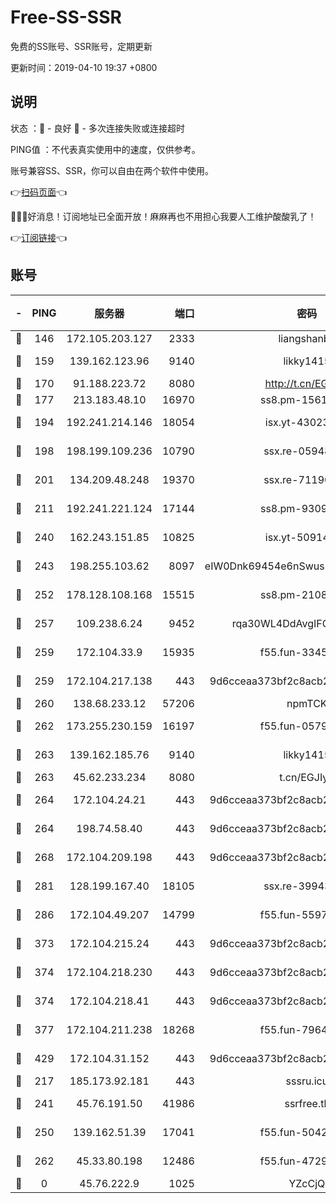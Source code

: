 # Free-SS-SSR

免费的SS账号、SSR账号，定期更新

更新时间：2019-04-10 19:37 +0800

## 说明

状态     ：🙂 - 良好 🙁 - 多次连接失败或连接超时

PING值   ：不代表真实使用中的速度，仅供参考。

账号兼容SS、SSR，你可以自由在两个软件中使用。

👉[扫码页面](https://liesauer.github.io/Free-SS-SSR/)👈

🎉🎉🎉好消息！订阅地址已全面开放！麻麻再也不用担心我要人工维护酸酸乳了！

👉[订阅链接](https://www.liesauer.net/yogurt/subscribe?ACCESS_TOKEN=DAYxR3mMaZAsaqUb)👈

## 账号

|-|PING|服务器|端口|密码|加密方式|区域|
|:----:|:----:|:-----:|-----:|:----:|:----:|:----:|
|🙂|146|172.105.203.127|2333|liangshanbo|chacha20|JP|
|🙂|159|139.162.123.96|9140|likky1415|aes-256-cfb|JP|
|🙂|170|91.188.223.72|8080|http://t.cn/EGJIyrl|rc4-md5|RU|
|🙂|177|213.183.48.10|16970|ss8.pm-15616359|rc4-md5|RU|
|🙂|194|192.241.214.146|18054|isx.yt-43023960|aes-256-cfb|US|
|🙂|198|198.199.109.236|10790|ssx.re-05948231|aes-256-cfb|US|
|🙂|201|134.209.48.248|19370|ssx.re-71190456|aes-256-cfb|US|
|🙂|211|192.241.221.124|17144|ss8.pm-93097895|aes-256-cfb|US|
|🙂|240|162.243.151.85|10825|isx.yt-50914183|aes-256-cfb|US|
|🙂|243|198.255.103.62|8097|eIW0Dnk69454e6nSwuspv9DmS201tQ0D|aes-256-cfb|US|
|🙂|252|178.128.108.168|15515|ss8.pm-21081633|aes-256-cfb|SG|
|🙂|257|109.238.6.24|9452|rqa30WL4DdAvgIFG6Fs3znzTa|aes-256-cfb|FR|
|🙂|259|172.104.33.9|15935|f55.fun-33454458|aes-256-cfb|SG|
|🙂|259|172.104.217.138|443|9d6cceaa373bf2c8acb22e60b6a58be6|aes-256-cfb|US|
|🙂|260|138.68.233.12|57206|npmTCK|rc4-md5|US|
|🙂|262|173.255.230.159|16197|f55.fun-05795895|aes-256-cfb|US|
|🙂|263|139.162.185.76|9140|likky1415|aes-256-cfb|DE|
|🙂|263|45.62.233.234|8080|t.cn/EGJIyrl|rc4-md5|CA|
|🙂|264|172.104.24.21|443|9d6cceaa373bf2c8acb22e60b6a58be6|aes-256-cfb|US|
|🙂|264|198.74.58.40|443|9d6cceaa373bf2c8acb22e60b6a58be6|aes-256-cfb|US|
|🙂|268|172.104.209.198|443|9d6cceaa373bf2c8acb22e60b6a58be6|aes-256-cfb|US|
|🙂|281|128.199.167.40|18105|ssx.re-39943792|aes-256-cfb|SG|
|🙂|286|172.104.49.207|14799|f55.fun-55970849|aes-256-cfb|SG|
|🙂|373|172.104.215.24|443|9d6cceaa373bf2c8acb22e60b6a58be6|aes-256-cfb|US|
|🙂|374|172.104.218.230|443|9d6cceaa373bf2c8acb22e60b6a58be6|aes-256-cfb|US|
|🙂|374|172.104.218.41|443|9d6cceaa373bf2c8acb22e60b6a58be6|aes-256-cfb|US|
|🙂|377|172.104.211.238|18268|f55.fun-79645035|aes-256-cfb|US|
|🙂|429|172.104.31.152|443|9d6cceaa373bf2c8acb22e60b6a58be6|aes-256-cfb|US|
|🙂|217|185.173.92.181|443|sssru.icu|rc4-md5|RU|
|🙂|241|45.76.191.50|41986|ssrfree.tk|aes-256-cfb|SG|
|🙂|250|139.162.51.39|17041|f55.fun-50424161|aes-256-cfb|SG|
|🙂|262|45.33.80.198|12486|f55.fun-47295730|aes-256-cfb|US|
|🙁|0|45.76.222.9|1025|YZcCjQ|rc4-md5|JP|
